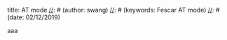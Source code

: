 
[//]: # 
title: AT mode
[//]: # 
(author: swang)
[//]: # 
(keywords: Fescar AT mode)
[//]: # 
(date: 02/12/2019)


aaa

